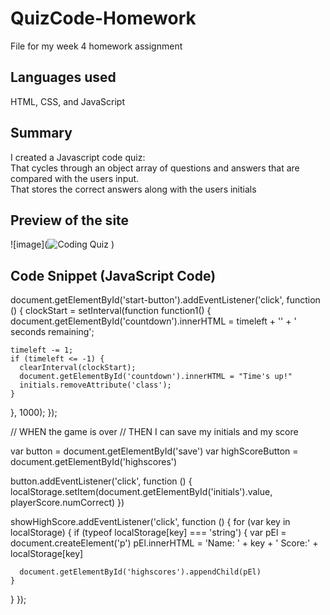 # QuizCode-Homework
File for my week 4 homework assignment
## Languages used
HTML, CSS, and JavaScript
## Summary
I created a Javascript code quiz: <br>
That cycles through an object array of questions and answers that are compared with the users input. <br>
That stores the correct answers along with the users initials
## Preview of the site
![image](![Coding Quiz](https://user-images.githubusercontent.com/88392799/136825955-09363222-5cd7-48db-87e6-62e669e5cb8f.png)
)
## Code Snippet (JavaScript Code)
document.getElementById('start-button').addEventListener('click', function () {
  clockStart = setInterval(function function1() {
    document.getElementById('countdown').innerHTML = timeleft + '' + ' seconds remaining';

    timeleft -= 1;
    if (timeleft <= -1) {
      clearInterval(clockStart);
      document.getElementById('countdown').innerHTML = "Time's up!"
      initials.removeAttribute('class');
    }
  }, 1000);
});


// WHEN the game is over
// THEN I can save my initials and my score

var button = document.getElementById('save')
var highScoreButton = document.getElementById('highscores')


button.addEventListener('click', function () {
  localStorage.setItem(document.getElementById('initials').value, playerScore.numCorrect)
})

showHighScore.addEventListener('click', function () {
  for (var key in localStorage) {
    if (typeof localStorage[key] === 'string') {
      var pEl = document.createElement('p')
      pEl.innerHTML = 'Name: ' + key + ' Score:' + localStorage[key]

      document.getElementById('highscores').appendChild(pEl)
    }
  }
});
